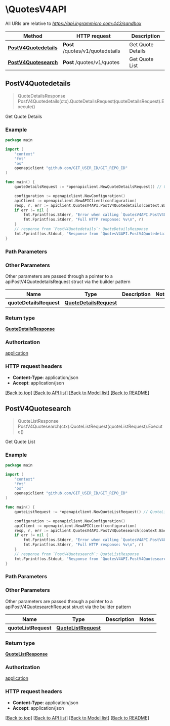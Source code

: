 # \QuotesV4API

All URIs are relative to *https://api.ingrammicro.com:443/sandbox*

Method | HTTP request | Description
------------- | ------------- | -------------
[**PostV4Quotedetails**](QuotesV4API.md#PostV4Quotedetails) | **Post** /quotes/v1/quotedetails | Get Quote Details
[**PostV4Quotesearch**](QuotesV4API.md#PostV4Quotesearch) | **Post** /quotes/v1/quotes | Get Quote List



## PostV4Quotedetails

> QuoteDetailsResponse PostV4Quotedetails(ctx).QuoteDetailsRequest(quoteDetailsRequest).Execute()

Get Quote Details



### Example

```go
package main

import (
	"context"
	"fmt"
	"os"
	openapiclient "github.com/GIT_USER_ID/GIT_REPO_ID"
)

func main() {
	quoteDetailsRequest := *openapiclient.NewQuoteDetailsRequest() // QuoteDetailsRequest |  (optional)

	configuration := openapiclient.NewConfiguration()
	apiClient := openapiclient.NewAPIClient(configuration)
	resp, r, err := apiClient.QuotesV4API.PostV4Quotedetails(context.Background()).QuoteDetailsRequest(quoteDetailsRequest).Execute()
	if err != nil {
		fmt.Fprintf(os.Stderr, "Error when calling `QuotesV4API.PostV4Quotedetails``: %v\n", err)
		fmt.Fprintf(os.Stderr, "Full HTTP response: %v\n", r)
	}
	// response from `PostV4Quotedetails`: QuoteDetailsResponse
	fmt.Fprintf(os.Stdout, "Response from `QuotesV4API.PostV4Quotedetails`: %v\n", resp)
}
```

### Path Parameters



### Other Parameters

Other parameters are passed through a pointer to a apiPostV4QuotedetailsRequest struct via the builder pattern


Name | Type | Description  | Notes
------------- | ------------- | ------------- | -------------
 **quoteDetailsRequest** | [**QuoteDetailsRequest**](QuoteDetailsRequest.md) |  | 

### Return type

[**QuoteDetailsResponse**](QuoteDetailsResponse.md)

### Authorization

[application](../README.md#application)

### HTTP request headers

- **Content-Type**: application/json
- **Accept**: application/json

[[Back to top]](#) [[Back to API list]](../README.md#documentation-for-api-endpoints)
[[Back to Model list]](../README.md#documentation-for-models)
[[Back to README]](../README.md)


## PostV4Quotesearch

> QuoteListResponse PostV4Quotesearch(ctx).QuoteListRequest(quoteListRequest).Execute()

Get Quote List



### Example

```go
package main

import (
	"context"
	"fmt"
	"os"
	openapiclient "github.com/GIT_USER_ID/GIT_REPO_ID"
)

func main() {
	quoteListRequest := *openapiclient.NewQuoteListRequest() // QuoteListRequest |  (optional)

	configuration := openapiclient.NewConfiguration()
	apiClient := openapiclient.NewAPIClient(configuration)
	resp, r, err := apiClient.QuotesV4API.PostV4Quotesearch(context.Background()).QuoteListRequest(quoteListRequest).Execute()
	if err != nil {
		fmt.Fprintf(os.Stderr, "Error when calling `QuotesV4API.PostV4Quotesearch``: %v\n", err)
		fmt.Fprintf(os.Stderr, "Full HTTP response: %v\n", r)
	}
	// response from `PostV4Quotesearch`: QuoteListResponse
	fmt.Fprintf(os.Stdout, "Response from `QuotesV4API.PostV4Quotesearch`: %v\n", resp)
}
```

### Path Parameters



### Other Parameters

Other parameters are passed through a pointer to a apiPostV4QuotesearchRequest struct via the builder pattern


Name | Type | Description  | Notes
------------- | ------------- | ------------- | -------------
 **quoteListRequest** | [**QuoteListRequest**](QuoteListRequest.md) |  | 

### Return type

[**QuoteListResponse**](QuoteListResponse.md)

### Authorization

[application](../README.md#application)

### HTTP request headers

- **Content-Type**: application/json
- **Accept**: application/json

[[Back to top]](#) [[Back to API list]](../README.md#documentation-for-api-endpoints)
[[Back to Model list]](../README.md#documentation-for-models)
[[Back to README]](../README.md)

